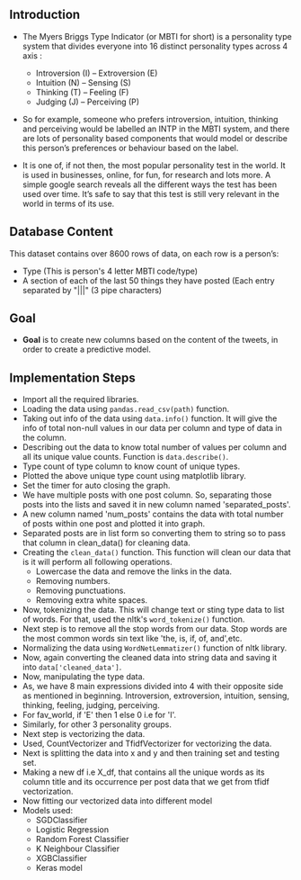 ## Introduction

- The Myers Briggs Type Indicator (or MBTI for short) is a personality type system that divides everyone into 16 distinct personality types across 4 axis : 
  - Introversion (I) – Extroversion (E)
  - Intuition (N) – Sensing (S)
  - Thinking (T) – Feeling (F)
  - Judging (J) – Perceiving (P)

- So for example, someone who prefers introversion, intuition, thinking and perceiving would be labelled an INTP in the MBTI system, and there are lots of personality based components that would model or describe this person’s preferences or behaviour based on the label.

- It is one of, if not then, the most popular personality test in the world. It is used in businesses, online, for fun, for research and lots more. A simple google search reveals all the different ways the test has been used over time. It’s safe to say that this test is still very relevant in the world in terms of its use.

## Database Content

This dataset contains over 8600 rows of data, on each row is a person’s:

- Type (This is person's 4 letter MBTI code/type)
- A section of each of the last 50 things they have posted (Each entry separated by "|||" (3 pipe characters)

## Goal

- **Goal** is to create new columns based on the content of the tweets, in order to create a predictive model.

## Implementation Steps

- Import all the required libraries.
- Loading the data using `pandas.read_csv(path)` function.
- Taking out info of the data using `data.info()` function. It will give the info of total non-null values in our data per column and type of data in the column.
- Describing out the data to know total number of values per column and all its unique value counts. Function is `data.describe()`.
- Type count of type column to know count of unique types.
- Plotted the above unique type count using matplotlib library.
- Set the timer for auto closing the graph.
- We have multiple posts with one post column. So, separating those posts into the lists and saved it in new column named 'separated_posts'.
- A new column named 'num_posts' contains the data with total number of posts within one post and plotted it into graph. 
- Separated posts are in list form so converting them to string so to pass that column in clean_data() for cleaning data.
- Creating the `clean_data()` function. This function will clean our data that is it will perform all following operations.
  - Lowercase the data and remove the links in the data.
  - Removing numbers.
  - Removing punctuations.
  - Removing extra white spaces.
- Now, tokenizing the data. This will change text or sting type data to list of words. For that, used the nltk's `word_tokenize()` function.
- Next step is to remove all the stop words from our data. Stop words are the most common words sin text like 'the, is, if, of, and',etc.
- Normalizing the data using `WordNetLemmatizer()` function of nltk library.
- Now, again converting the cleaned data into string data and saving it into `data['cleaned_data']`.
- Now, manipulating the type data.
- As, we have 8 main expressions divided into 4 with their opposite side as mentioned in beginning. Introversion, extroversion, intuition, sensing, thinking, feeling, judging, perceiving.
- For fav_world, if 'E' then 1 else 0 i.e for 'I'.
- Similarly, for other 3 personality groups.
- Next step is vectorizing the data.
- Used, CountVectorizer and TfidfVectorizer for vectorizing the data.
- Next is splitting the data into x and y and then training set and testing set.
- Making a new df i.e X_df, that contains all the unique words as its column title and its occurrence per post data that we get from tfidf vectorization.
- Now fitting our vectorized data into different model
- Models used:
  - SGDClassifier
  - Logistic Regression
  - Random Forest Classifier
  - K Neighbour Classifier
  - XGBClassifier
  - Keras model